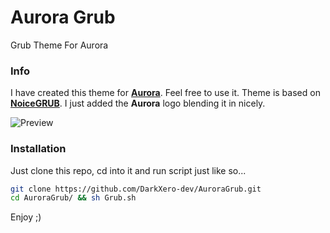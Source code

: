 # Aurora Grub

Grub Theme For Aurora

### Info

I have created this theme for [**Aurora**](https://getaurora.dev). Feel free to use it. Theme is based on [**NoiceGRUB**](https://github.com/1337kid/NoiceGRUB/). I just added the **Aurora** logo blending it in nicely.

![Preview](https://i.imgur.com/InPIpgd.png)

### Installation

Just clone this repo, cd into it and run script just like so...

```Bash
git clone https://github.com/DarkXero-dev/AuroraGrub.git
cd AuroraGrub/ && sh Grub.sh
```

Enjoy ;)

